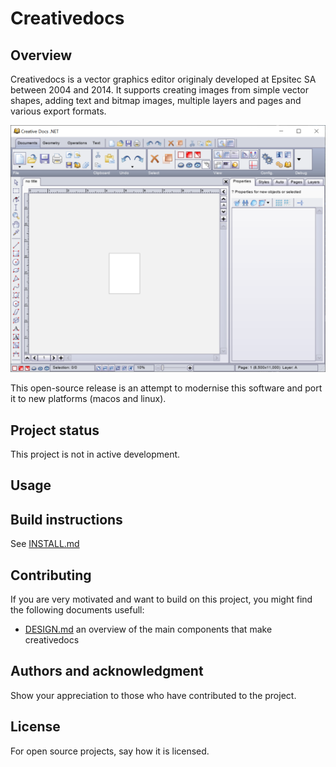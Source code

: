 # Creativedocs

## Overview

Creativedocs is a vector graphics editor originaly developed at Epsitec SA between 2004 and 2014.
It supports creating images from simple vector shapes, adding text and bitmap images, multiple layers and pages and various export formats.

![Screenshot of the interface of Creativedocs](./creativedocs_new_interface.png)

This open-source release is an attempt to modernise this software and port it to new platforms (macos and linux).

## Project status

This project is not in active development.


## Usage

## Build instructions

See [INSTALL.md](INSTALL.md)

## Contributing

If you are very motivated and want to build on this project, you might find the following documents usefull:

- [DESIGN.md](DESIGN.md) an overview of the main components that make creativedocs

## Authors and acknowledgment
Show your appreciation to those who have contributed to the project.

## License
For open source projects, say how it is licensed.
